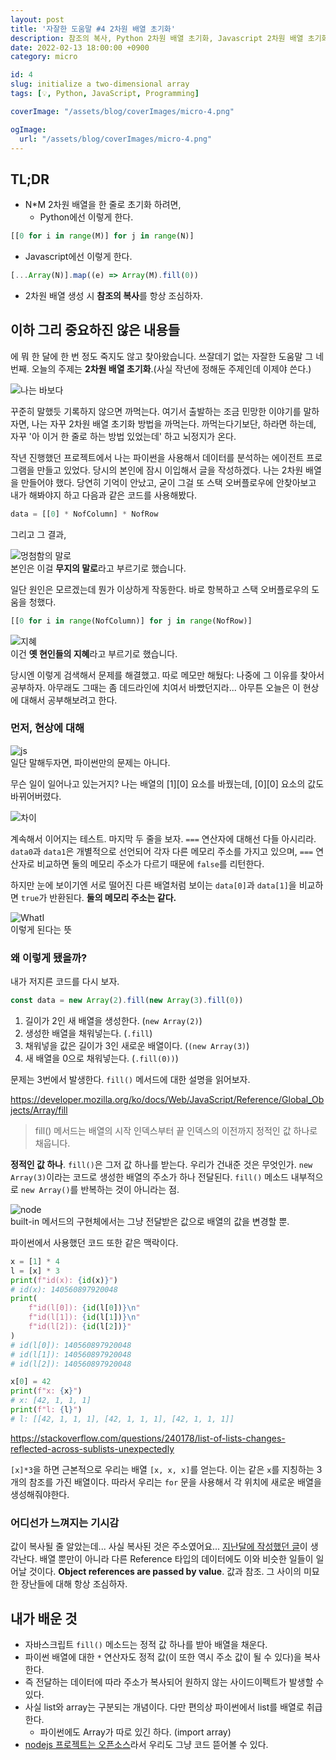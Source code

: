 ```yaml
---
layout: post
title: '자잘한 도움말 #4 2차원 배열 초기화'
description: 참조의 복사, Python 2차원 배열 초기화, Javascript 2차원 배열 초기화
date: 2022-02-13 18:00:00 +0900
category: micro

id: 4
slug: initialize a two-dimensional array
tags: [💡, Python, JavaScript, Programming]

coverImage: "/assets/blog/coverImages/micro-4.png"

ogImage:
  url: "/assets/blog/coverImages/micro-4.png"
---
```


## TL;DR
 - N*M 2차원 배열을 한 줄로 초기화 하려면,
   - Python에선 이렇게 한다.
  ```python
  [[0 for i in range(M)] for j in range(N)]
  ```
   - Javascript에선 이렇게 한다.
  ```javascript
  [...Array(N)].map((e) => Array(M).fill(0))
  ```
 - 2차원 배열 생성 시 <strong>참조의 복사</strong>를 항상 조심하자.

## 이하 그리 중요하진 않은 내용들

에 뭐 한 달에 한 번 정도 죽지도 않고 찾아왔습니다. 쓰잘데기 없는 자잘한 도움말 그 네번째. 오늘의 주제는 <strong>2차원 배열 초기화</strong>.(사실 작년에 정해둔 주제인데 이제야 쓴다.)

<p class="center">
  <img src="https://i.postimg.cc/SNVDB4gv/image.png" alt="나는 바보다"/>
</p>

꾸준히 말했듯 기록하지 않으면 까먹는다. 여기서 출발하는 조금 민망한 이야기를 말하자면, 나는 자꾸 2차원 배열 초기화 방법을 까먹는다. 까먹는다기보단, 하라면 하는데, 자꾸 '아 이거 한 줄로 하는 방법 있었는데' 하고 뇌정지가 온다.

작년 진행했던 프로젝트에서 나는 파이썬을 사용해서 데이터를 분석하는 에이전트 프로그램을 만들고 있었다. 당시의 본인에 잠시 이입해서 글을 작성하겠다. 나는 2차원 배열을 만들어야 했다. 당연히 기억이 안났고, 굳이 그걸 또 스택 오버플로우에 안찾아보고 내가 해봐야지 하고 다음과 같은 코드를 사용해봤다.

```python
data = [[0] * NofColumn] * NofRow
```

그리고 그 결과,  

<p class="center">
  <img src="https://i.postimg.cc/cHhM3MtL/image.png" alt="멍첨함의 말로"/>
  <br/>
  본인은 이걸 <strong>무지의 말로</strong>라고 부르기로 했습니다.
</p>

일단 원인은 모르겠는데 뭔가 이상하게 작동한다. 바로 항복하고 스택 오버플로우의 도움을 청했다.

```python
[[0 for i in range(NofColumn)] for j in range(NofRow)]
```

<p class="center">
  <img src="https://i.postimg.cc/GhW7dKkW/image.png" alt="지혜"/>
  <br/>
  이건 <strong>옛 현인들의 지혜</strong>라고 부르기로 했습니다.
</p>

당시엔 이렇게 검색해서 문제를 해결했고. 따로 메모만 해뒀다: 나중에 그 이유를 찾아서 공부하자. 아무래도 그때는 좀 데드라인에 치여서 바빴던지라... 아무튼 오늘은 이 현상에 대해서 공부해보려고 한다.

### 먼저, 현상에 대해
<p class="center">
  <img src="https://i.postimg.cc/MTB0P2LX/js.png" alt="js"/>
  <br/>
  일단 말해두자면, 파이썬만의 문제는 아니다.
</p>

무슨 일이 일어나고 있는거지? 나는 배열의 [1][0] 요소를 바꿨는데, [0][0] 요소의 값도 바뀌어버렸다.

<p class="center">
  <img src="https://i.postimg.cc/T2gMmKtv/image.png" alt="차이"/>
</p>

계속해서 이어지는 테스트. 마지막 두 줄을 보자. `===` 연산자에 대해선 다들 아시리라. `data0`과 `data1`은 개별적으로 선언되어 각자 다른 메모리 주소를 가지고 있으며, `===` 연산자로 비교하면 둘의 메모리 주소가 다르기 때문에 `false`를 리턴한다.  

하지만 눈에 보이기엔 서로 떨어진 다른 배열처럼 보이는 `data[0]`과 `data[1]`을 비교하면 `true`가 반환된다. <strong>둘의 메모리 주소는 같다.</strong>

<p class="center">
  <img src="https://i.postimg.cc/N007qCN7/whati.png" alt="WhatI"/>
  <br/>
  이렇게 된다는 뜻
</p>

### 왜 이렇게 됐을까?

내가 저지른 코드를 다시 보자.  

```javascript
const data = new Array(2).fill(new Array(3).fill(0))
```

1. 길이가 2인 새 배열을 생성한다. (`new Array(2)`)
2. 생성한 배열을 채워넣는다. (`.fill`)
3. 채워넣을 값은 길이가 3인 새로운 배열이다. (`(new Array(3)`)
4. 새 배열을 0으로 채워넣는다. (`.fill(0))`)

문제는 3번에서 발생한다. `fill()` 메서드에 대한 설명을 읽어보자.

<a href="https://developer.mozilla.org/ko/docs/Web/JavaScript/Reference/Global_Objects/Array/fill">https://developer.mozilla.org/ko/docs/Web/JavaScript/Reference/Global_Objects/Array/fill</a>

> fill() 메서드는 배열의 시작 인덱스부터 끝 인덱스의 이전까지 정적인 값 하나로 채웁니다.

<strong>정적인 값 하나</strong>. `fill()`은 그저 값 하나를 받는다. 우리가 건내준 것은 무엇인가. `new Array(3)`이라는 코드로 생성한 배열의 주소가 하나 전달된다. `fill()` 메소드 내부적으로 `new Array()`를 반복하는 것이 아니라는 점.

<p class="center">
  <img src="https://i.postimg.cc/nh0XvFHp/node.png" alt="node"/>
  <br/>
  built-in 메서드의 구현체에서는 그냥 전달받은 값으로 배열의 값을 변경할 뿐.
</p>  

파이썬에서 사용했던 코드 또한 같은 맥락이다.  

```python
x = [1] * 4
l = [x] * 3
print(f"id(x): {id(x)}")
# id(x): 140560897920048
print(
    f"id(l[0]): {id(l[0])}\n"
    f"id(l[1]): {id(l[1])}\n"
    f"id(l[2]): {id(l[2])}"
)
# id(l[0]): 140560897920048
# id(l[1]): 140560897920048
# id(l[2]): 140560897920048

x[0] = 42
print(f"x: {x}")
# x: [42, 1, 1, 1]
print(f"l: {l}")
# l: [[42, 1, 1, 1], [42, 1, 1, 1], [42, 1, 1, 1]]
```  
<a href="https://stackoverflow.com/questions/240178/list-of-lists-changes-reflected-across-sublists-unexpectedly">https://stackoverflow.com/questions/240178/list-of-lists-changes-reflected-across-sublists-unexpectedly</a>

`[x]*3`을 하면 근본적으로 우리는 배열 `[x, x, x]`를 얻는다. 이는 같은 `x`를 지칭하는 3개의 참조를 가진 배열이다. 따라서 우리는 `for` 문을 사용해서 각 위치에 새로운 배열을 생성해줘야한다.

### 어디선가 느껴지는 기시감
값이 복사될 줄 알았는데... 사실 복사된 것은 주소였어요... <a href="/micro/2022/01/19/micro-tip-3.html">지난달에 작성했던 글</a>이 생각난다. 배열 뿐만이 아니라 다른 Reference 타입의 데이터에도 이와 비슷한 일들이 일어날 것이다. <strong>Object references are passed by value</strong>. 값과 참조. 그 사이의 미묘한 장난들에 대해 항상 조심하자.

## 내가 배운 것

- 자바스크립트 `fill()` 메소드는 정적 값 하나를 받아 배열을 채운다.
- 파이썬 배열에 대한 `*` 연산자도 정적 값(이 또한 역시 주소 값이 될 수 있다)을 복사한다.
- 즉 전달하는 데이터에 따라 주소가 복사되어 원하지 않는 사이드이펙트가 발생할 수 있다.
- 사실 list와 array는 구분되는 개념이다. 다만 편의상 파이썬에서 list를 배열로 취급한다.
  - 파이썬에도 Array가 따로 있긴 하다. (import array)
- <a href="https://github.com/nodejs/node">nodejs 프로젝트는 오픈소스</a>라서 우리도 그냥 코드 뜯어볼 수 있다.